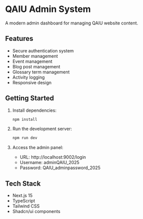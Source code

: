 # QAIU Admin System

A modern admin dashboard for managing QAIU website content.

## Features

- Secure authentication system
- Member management
- Event management
- Blog post management
- Glossary term management
- Activity logging
- Responsive design

## Getting Started

1. Install dependencies:
   ```bash
   npm install
   ```

2. Run the development server:
   ```bash
   npm run dev
   ```

3. Access the admin panel:
   - URL: http://localhost:9002/login
   - Username: adminQAIU_2025
   - Password: QAIU_adminpassword_2025

## Tech Stack

- Next.js 15
- TypeScript
- Tailwind CSS
- Shadcn/ui components
